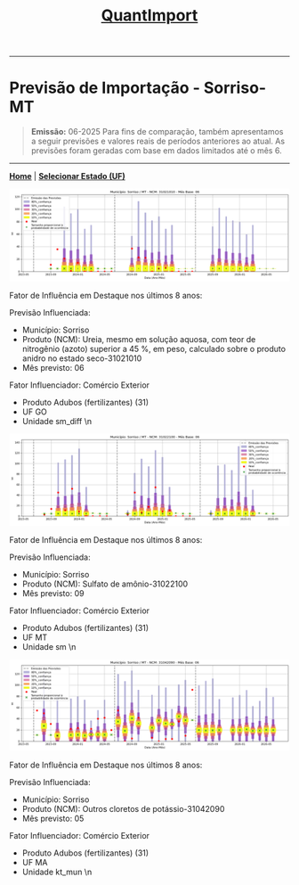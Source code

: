 <header>
    <h1><a href="https://quantimportbrazil.github.io/Sobre/">QuantImport</a></h1>
</header>

---

# Previsão de Importação - Sorriso-MT

> **Emissão:** 06-2025
> Para fins de comparação, também apresentamos a seguir previsões e valores reais de períodos anteriores ao atual.
> As previsões foram geradas com base em dados limitados até o mês 6.

---

**[Home](https://quantimportbrazil.github.io/Sobre/)** | **[Selecionar Estado (UF)](https://quantimportbrazil.github.io/Unidades_Federativas/)**


![Gráfico de Previsão](31021010.png)

Fator de Influência em Destaque nos últimos 8 anos:

Previsão Influenciada:
- Município: Sorriso
- Produto (NCM): Ureia, mesmo em solução aquosa, com teor de nitrogênio (azoto) superior a 45 %, em peso, calculado sobre o produto anidro no estado seco-31021010 
- Mês previsto: 06


Fator Influenciador: Comércio Exterior
- Produto Adubos (fertilizantes) (31)
- UF GO
- Unidade sm_diff
\n




![Gráfico de Previsão](31022100.png)

Fator de Influência em Destaque nos últimos 8 anos:

Previsão Influenciada:
- Município: Sorriso
- Produto (NCM): Sulfato de amônio-31022100 
- Mês previsto: 09


Fator Influenciador: Comércio Exterior
- Produto Adubos (fertilizantes) (31)
- UF MT
- Unidade sm
\n




![Gráfico de Previsão](31042090.png)

Fator de Influência em Destaque nos últimos 8 anos:

Previsão Influenciada:
- Município: Sorriso
- Produto (NCM): Outros cloretos de potássio-31042090 
- Mês previsto: 05


Fator Influenciador: Comércio Exterior
- Produto Adubos (fertilizantes) (31)
- UF MA
- Unidade kt_mun
\n


